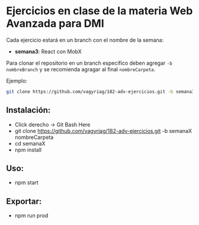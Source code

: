 # Ejercicios en clase de la materia Web Avanzada para DMI

Cada ejercicio estará en un branch con el nombre de la semana:
* **semana3**: React con MobX

Para clonar el repositorio en un branch específico deben agregar `-b nombreBranch` y se recomienda agragar al final `nombreCarpeta`.

Ejemplo: 
```bash
git clone https://github.com/vagyriag/182-adv-ejercicios.git -b semana3 carpeta_semana3
```

## Instalación:
* Click derecho -> Git Bash Here
* git clone https://github.com/vagyriag/182-adv-ejercicios.git -b semanaX nombreCarpeta
* cd semanaX
* npm install

## Uso:
* npm start

## Exportar:
* npm run prod